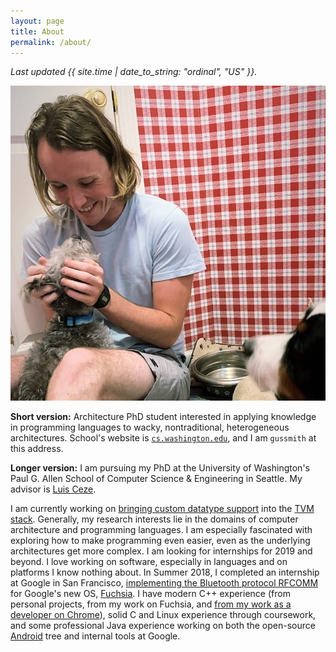 ```yaml
---
layout: page
title: About
permalink: /about/
---
```


*Last updated {{ site.time | date_to_string: "ordinal", "US" }}.*

![Gus Smith](assets/me.jpg)

**Short version:**
Architecture PhD student interested in applying knowledge in programming languages to wacky, nontraditional, heterogeneous architectures.
School's website is [`cs.washington.edu`](https://cs.washington.edu), and I am `gussmith` at this address.

**Longer version:** I am pursuing my PhD at the University of Washington's Paul G. Allen School of Computer Science &amp; Engineering in Seattle. My advisor is [Luis Ceze](https://www.cs.washington.edu/people/faculty/luisceze).

I am currently working on [bringing custom datatype support](https://github.com/gussmith23/tvm/commit/cfefc6d394bc73c1d3f9b61445bfabb44cb2d291) into the [TVM stack](https://tvm.ai/).
Generally, my research interests lie in the domains of computer architecture and programming languages. 
I am especially fascinated with exploring how to make programming even easier, even as the underlying architectures get more complex.
I am looking for internships for 2019 and beyond. 
I love working on software, especially in languages and on platforms I know nothing about. 
In Summer 2018, I completed an internship at Google in San Francisco, [implementing the Bluetooth protocol RFCOMM](https://fuchsia.googlesource.com/garnet/+/85cd568e67d8113f3206af9af9060764abef7f35/drivers/bluetooth/lib/rfcomm/) for Google's new OS, [Fuchsia](https://en.wikipedia.org/wiki/Google_Fuchsia). 
I have modern C++ experience (from personal projects, from my work on Fuchsia, and [from my work as a developer on Chrome](https://chromium.googlesource.com/chromium/src/+/d18e0892dcabb921e226354f0c50c95a8b15f4b1)), solid C and Linux experience through coursework, and some professional Java experience working on both the open-source [Android](https://android.googlesource.com/platform/tools/base/+/efff78f6cf0930f9d2949ac75007ea52ac983db8) tree and internal tools at Google.
